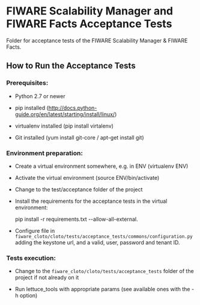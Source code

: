# FIWARE Scalability Manager and FIWARE Facts Acceptance Tests

Folder for acceptance tests of the FIWARE Scalability Manager & FIWARE Facts.

## How to Run the Acceptance Tests

### Prerequisites:

- Python 2.7 or newer

- pip installed (http://docs.python-guide.org/en/latest/starting/install/linux/)

- virtualenv installed (pip install virtalenv)

- Git installed (yum install git-core / apt-get install git)

### Environment preparation:

- Create a virtual environment somewhere, e.g. in ENV (virtualenv ENV)

- Activate the virtual environment (source ENV/bin/activate)

- Change to the test/acceptance folder of the project

- Install the requirements for the acceptance tests in the virtual environment:


     pip install -r requirements.txt --allow-all-external.


- Configure file in `fiware_cloto/cloto/tests/acceptance_tests/commons/configuration.py` 
  adding the keystone url, and a valid, user, password and tenant ID.

### Tests execution:

- Change to the `fiware_cloto/cloto/tests/acceptance_tests` folder of the project if not already on it

- Run lettuce_tools with appropriate params (see available ones with the -h option)

